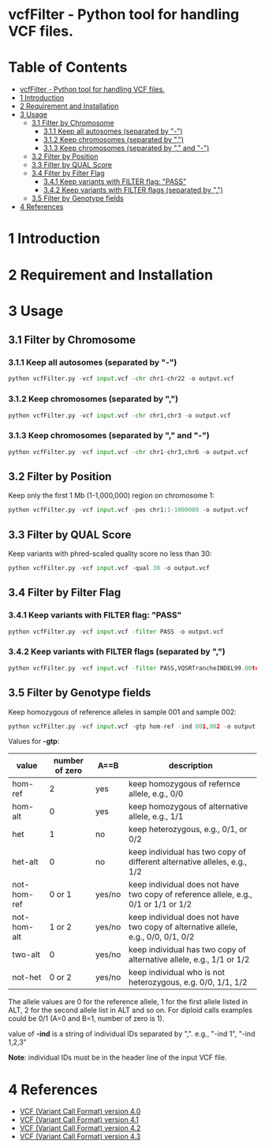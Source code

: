 # vcfFilter - Python tool for handling VCF files.

Table of Contents
=================

  * [vcfFilter \- Python tool for handling VCF files\.](#vcffilter---python-tool-for-handling-vcf-files)
  * [1 Introduction](#1-introduction)
  * [2 Requirement and Installation](#2-requirement-and-installation)
  * [3 Usage](#3-usage)
    * [3\.1 Filter by Chromosome](#31-filter-by-chromosome)
      * [3\.1\.1 Keep all autosomes (separated by "\-")](#311-keep-all-autosomes-separated-by--)
      * [3\.1\.2 Keep chromosomes (separated by ",")](#312-keep-chromosomes-separated-by-)
      * [3\.1\.3 Keep chromosomes (separated by "," and "\-")](#313-keep-chromosomes-separated-by--and--)
    * [3\.2 Filter by Position](#32-filter-by-position)
    * [3\.3 Filter by QUAL Score](#33-filter-by-qual-score)
    * [3\.4 Filter by Filter Flag](#34-filter-by-filter-flag)
      * [3\.4\.1 Keep variants with FILTER flag: "PASS"](#341-keep-variants-with-filter-flag-pass)
      * [3\.4\.2 Keep variants with FILTER flags (separated by ",")](#342-keep-variants-with-filter-flags-separated-by-)
    * [3\.5 Filter by Genotype fields](#35-filter-by-genotype-fields)
  * [4 References](#4-references)


# 1 Introduction

# 2 Requirement and Installation

# 3 Usage

## 3.1 Filter by Chromosome

### 3.1.1 Keep all autosomes (separated by "-")

```python
python vcfFilter.py -vcf input.vcf -chr chr1-chr22 -o output.vcf
```

### 3.1.2 Keep chromosomes (separated by ",")

```python
python vcfFilter.py -vcf input.vcf -chr chr1,chr3 -o output.vcf
```

### 3.1.3 Keep chromosomes (separated by "," and "-")

```python
python vcfFilter.py -vcf input.vcf -chr chr1-chr3,chr6 -o output.vcf
```

## 3.2 Filter by Position

Keep only the first 1 Mb (1-1,000,000) region on chromosome 1:  

```python
python vcfFilter.py -vcf input.vcf -pos chr1:1-1000000 -o output.vcf
```

## 3.3 Filter by QUAL Score

Keep variants with phred-scaled quality score no less than 30:  

```python
python vcfFilter.py -vcf input.vcf -qual 30 -o output.vcf
```

## 3.4 Filter by Filter Flag

### 3.4.1 Keep variants with FILTER flag: "PASS"

```python
python vcfFilter.py -vcf input.vcf -filter PASS -o output.vcf
```

### 3.4.2 Keep variants with FILTER flags (separated by ",")

```python
python vcfFilter.py -vcf input.vcf -filter PASS,VQSRTrancheINDEL99.00to99.90,VQSRTrancheINDEL99.90to100.00,VQSRTrancheSNP99.00to99.90,VQSRTrancheSNP99.90to100.00 -o output.vcf
```

## 3.5 Filter by Genotype fields

Keep homozygous of reference alleles in sample 001 and sample 002:  

```python
python vcfFilter.py -vcf input.vcf -gtp hom-ref -ind 001,002 -o output.vcf
```

Values for **-gtp**:

value        | number of zero | A==B   | description 
-------------|----------------|--------|--------------------------------
hom-ref      | 2              | yes    | keep homozygous of refernce allele, e.g., 0/0
hom-alt      | 0              | yes    | keep homozygous of alternative allele, e.g., 1/1
het          | 1              | no     | keep heterozygous, e.g., 0/1, or 0/2
het-alt      | 0              | no     | keep individual has two copy of different alternative alleles, e.g., 1/2
not-hom-ref  | 0 or 1         | yes/no | keep individual does not have two copy of reference allele, e.g., 0/1 or 1/1 or 1/2
not-hom-alt  | 1 or 2         | yes/no | keep individual does not have two copy of alternative allele, e.g., 0/0, 0/1, 0/2
two-alt      | 0              | yes/no | keep individual has two copy of alternative allele, e.g., 1/1 or 1/2
not-het      | 0 or 2         | yes/no | keep individual who is not heterozygous, e.g. 0/0, 1/1, 1/2

The allele values are 0 for the reference allele, 1 for the first allele listed in ALT, 2 for the second allele list in ALT and so on. For diploid calls examples could be 0/1 (A=0 and B=1, number of zero is 1).   

value of **-ind** is a string of individual IDs separated by ",". e.g., "-ind 1", "-ind 1,2,3"

**Note**: individual IDs must be in the header line of the input VCF file.

# 4 References

* [VCF (Variant Call Format) version 4.0](http://www.1000genomes.org/wiki/Analysis/vcf4.0)
* [VCF (Variant Call Format) version 4.1](http://samtools.github.io/hts-specs/VCFv4.1.pdf)
* [VCF (Variant Call Format) version 4.2](http://samtools.github.io/hts-specs/VCFv4.2.pdf)
* [VCF (Variant Call Format) version 4.3](http://samtools.github.io/hts-specs/VCFv4.3.pdf)

